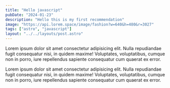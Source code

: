 ```yaml
---
title: "Hello javascript"
pubDate: "2024-01-23"
description: "Hello this is my first recommendation"
image: "https://api.lorem.space/image/fashion?w=640&h=480&r=3027"
tags: ["astro", "javascript"]
layout: "../../layouts/post.astro"
---
```


Lorem ipsum dolor sit amet consectetur adipisicing elit. Nulla repudiandae fugit consequatur nisi, in quidem maxime! Voluptates, voluptatibus, cumque non in porro, iure repellendus sapiente consequatur cum quaerat ex error.

Lorem ipsum dolor sit amet consectetur adipisicing elit. Nulla repudiandae fugit consequatur nisi, in quidem maxime! Voluptates, voluptatibus, cumque non in porro, iure repellendus sapiente consequatur cum quaerat ex error.
